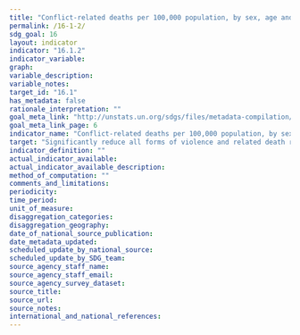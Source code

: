 ```yaml
---
title: "Conflict-related deaths per 100,000 population, by sex, age and cause"
permalink: /16-1-2/
sdg_goal: 16
layout: indicator
indicator: "16.1.2"
indicator_variable: 
graph: 
variable_description: 
variable_notes: 
target_id: "16.1"
has_metadata: false
rationale_interpretation: ""
goal_meta_link: "http://unstats.un.org/sdgs/files/metadata-compilation/Metadata-Goal-16.pdf"
goal_meta_link_page: 6
indicator_name: "Conflict-related deaths per 100,000 population, by sex, age and cause"
target: "Significantly reduce all forms of violence and related death rates everywhere."
indicator_definition: ""
actual_indicator_available: 
actual_indicator_available_description: 
method_of_computation: ""
comments_and_limitations: 
periodicity: 
time_period: 
unit_of_measure: 
disaggregation_categories: 
disaggregation_geography: 
date_of_national_source_publication: 
date_metadata_updated: 
scheduled_update_by_national_source: 
scheduled_update_by_SDG_team: 
source_agency_staff_name: 
source_agency_staff_email: 
source_agency_survey_dataset: 
source_title: 
source_url: 
source_notes: 
international_and_national_references: 
---
```


